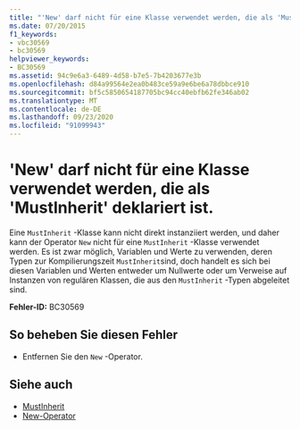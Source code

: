 ```yaml
---
title: "'New' darf nicht für eine Klasse verwendet werden, die als 'MustInherit' deklariert ist."
ms.date: 07/20/2015
f1_keywords:
- vbc30569
- bc30569
helpviewer_keywords:
- BC30569
ms.assetid: 94c9e6a3-6489-4d58-b7e5-7b4203677e3b
ms.openlocfilehash: d84a99564e2ea0b483ce59a9e6be6a78dbbce910
ms.sourcegitcommit: bf5c5850654187705bc94cc40ebfb62fe346ab02
ms.translationtype: MT
ms.contentlocale: de-DE
ms.lasthandoff: 09/23/2020
ms.locfileid: "91099943"
---
```

# <a name="new-cannot-be-used-on-a-class-that-is-declared-mustinherit"></a>'New' darf nicht für eine Klasse verwendet werden, die als 'MustInherit' deklariert ist.

Eine `MustInherit` -Klasse kann nicht direkt instanziiert werden, und daher kann der Operator `New` nicht für eine `MustInherit` -Klasse verwendet werden. Es ist zwar möglich, Variablen und Werte zu verwenden, deren Typen zur Kompilierungszeit `MustInherit`sind, doch handelt es sich bei diesen Variablen und Werten entweder um Nullwerte oder um Verweise auf Instanzen von regulären Klassen, die aus den `MustInherit` -Typen abgeleitet sind.  
  
 **Fehler-ID:** BC30569  
  
## <a name="to-correct-this-error"></a>So beheben Sie diesen Fehler  
  
- Entfernen Sie den `New` -Operator.  
  
## <a name="see-also"></a>Siehe auch

- [MustInherit](../language-reference/modifiers/mustinherit.md)
- [New-Operator](../language-reference/operators/new-operator.md)
